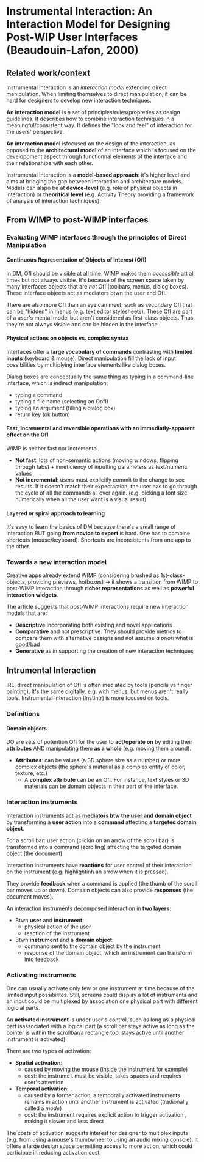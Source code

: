 # Instrumental Interaction: An Interaction Model for Designing Post-WIP User Interfaces (Beaudouin-Lafon, 2000)

## Related work/context

Instrumental interaction is an *interaction model* extending direct manipulation. When limiting themselves to direct manipulation, it can be hard for designers to develop new interaction techniques.

**An interaction model** is a set of principles/rules/propreties as design guidelines. It describes how to combine interaction techniques in a meaningful/consistent way. It defines the "look and feel" of interaction for the users' perspective.

**An interaction model** isfocused on the design of the interaction, as opposed to the **architectural model** of an interface which is focused on the developpment aspect through functionnal elements of the interface and their relationships with each other.

Instrumental interaction is a **model-based approach**: it's higher level and aims at bridging the gap between interaction and architecture models. Models can alspo be at **device-level** (e.g. role of physical objects in interaction) or **theoritical level** (e.g. Activity Theory providing a framework of analysis of interaction techniques).

## From WIMP to post-WIMP interfaces

### Evaluating WIMP interfaces through the principles of Direct Manipulation

#### Continuous Representation of Objects of Interest (OfI)

In DM, OfI should be visible at all time. WIMP makes them *accessible* att all times but not always visible. It's because of the screen space taken by many interfaces objects that are *not* OfI (toolbars, menus, dialog boxes). These interface objects act as mediators btwn the user and OfI. 

There are also more OfI than an eye can meet, such as secondary OfI that can be "hidden" in menus (e.g. text editor stylesheets). These OfI are part of a user's mental model but aren't considered as first-class objects. Thus, they're not always visible and can be hidden in the interface.

#### Physical actions on objects vs. complex syntax

Interfaces offer a **large vocabulary of commands** contrasting with **limited inputs** (keyboard & mouse). Direct manipulation fill the lack of input possibilities by multiplying interface elements like dialog boxes.

Dialog boxes are conceptually the same thing as typing in a command-line interface, which is indirect manipulation:

- typing a command
- typing a file name (selecting an OofI)
- typing an argument (filling a dialog box)
- return key (ok button)

#### Fast, incremental and reversible operations with an immediatly-apparent offect on the OfI

WIMP is neither fast nor incremental.

- **Not fast**: lots of non-semantic actions (moving windows, flipping through tabs) + inneficiency of inputting parameters as text/numeric values
- **Not incremental**: users must explicitly commit to the change to see results. If it doesn't match their expectaction, the user has to go through the cycle of all the commands all over again. (e.g. picking a font size numerically when all the user want is a visual result)

#### Layered or spiral approach to learning

It's easy to learn the basics of DM because there's a small range of interaction BUT going **from novice to expert** is hard. One has to combine shortcuts (mouse/keyboard). Shortcuts are inconsistents from one app to the other. 

### Towards a new interaction model

Creative apps already extend WIMP (considering brushed as 1st-class-objects, providing previews, hotboxes) -> it shows a transition from WIMP to post-WIMP interaction through **richer representations** as well as **powerful interaction widgets**. 

The article suggests that post-WIMP interactions require new interaction models that are:

- **Descriptive** incorporating both existing and novel applications
- **Comparative** and not prescriptive. They should provide metrics to compare them with alternative designs and not assume *a priori* what is good/bad
- **Generative** as in supporting the creation of new interaction techniques

## Intrumental Interaction

IRL, direct manipulation of OfI is often mediated by tools (pencils vs finger painting). It's the same digitally, e.g. with menus, but menus aren't really tools. Instrumental Interaction (InstIntr) is more focused on tools.

### Definitions

#### Domain objects

DO are sets of potention OfI for the user to **act/operate on** by editing their **attributes** AND manipulating them **as a whole** (e.g. moving them around).

- **Attributes**: can be values (a 3D sphere size as a number) or more complex objects (the sphere's material as a complex entity of color, texture, etc.)
    - A **complex attribute** can be an OfI. For instance, text styles or 3D materials can be domain objects in their part of the interface.

### Interaction instruments

Interaction instruments act as **mediators btw the user and domain object** by transforming a **user action** into a **command** affecting a **targeted domain object**.

For a scroll bar: user action (clickin on an arrow of the scroll bar) is transformed into a command (scrolling) affecting the targeted domain object (the document).

Interaction instruments have **reactions** for user control of their interaction on the instrument (e.g. highlightinh an arrow when it is pressed).

They provide **feedback** when a command is applied (the thumb of the scroll bar moves up or down). Domaain objects can also provide **responses** (the document moves).

An interaction instruments decomposed interaction in **two layers**:

- Btwn **user** and **instrument**:
    - physical action of the user
    - reaction of the instrument
- Btwn **instrument** and a **domain object**:
    - command sent to the domain object by the instrument
    - response of the domain object, which an instrument can transform into feedback

### Activating instruments

One can usually activate only few or one instrument at time because of the limited input possibilites. Still, screens could display a lot of instruments and an input could be multiplexed by association one physical part with different logicial parts.

An **activated instrument** is under user's control, such as long as a physical part isassociated with a logical part (a scroll bar stays active as long as the pointer is within the scrollbar/a rectangle tool stays active until another instrument is activated)

There are two types of activation:

- **Spatial activation**:
    - caused by moving the mouse (inside the instrument for exemple)
    - cost: the instrume t must be visible, takes spaces and requires user's attention
- **Temporal activation**:
    - caused by a former action, a temporally activated instruments remains in action until another instrument is activated (tradionally called a *mode*)
    - cost: the instrument requires explicit action to trigger activation , making it slower and less direct

The costs of activation suggests interest for designer to multiplex inputs (e.g. from using a mouse's thumbwheel to using an audio mixing console). It offers a large design space permitting access to more action, which could participae in reducing activation cost. 